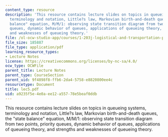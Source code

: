 ```yaml
---
content_type: resource
description: 'This resource contains lecture slides on topics in queueing systems,
  terminology and notation, Little?s law, Markovian birth-and-death queues, the "state
  balance" equation, M/M/1: observing state transition diagram from two points, priority
  queues, dynamic behavior of queues, applications of queueing theory, and strengths
  and weaknesses of queueing theory.'
file: /ol-ocw-studio-app/courses/1-203j-logistical-and-transportation-planning-methods-fall-2006/a9235f5e4e0aee12a55778e5beaf0ddb_lec5.pdf
file_size: 185887
file_type: application/pdf
learning_resource_types:
- Lecture Notes
license: https://creativecommons.org/licenses/by-nc-sa/4.0/
ocw_type: OCWFile
parent_title: Lecture Notes
parent_type: CourseSection
parent_uid: 9f4898f8-ffb6-2da4-5758-e8820800ee4c
resourcetype: Document
title: lec5.pdf
uid: a9235f5e-4e0a-ee12-a557-78e5beaf0ddb
---
```

This resource contains lecture slides on topics in queueing systems, terminology and notation, Little?s law, Markovian birth-and-death queues, the "state balance" equation, M/M/1: observing state transition diagram from two points, priority queues, dynamic behavior of queues, applications of queueing theory, and strengths and weaknesses of queueing theory.